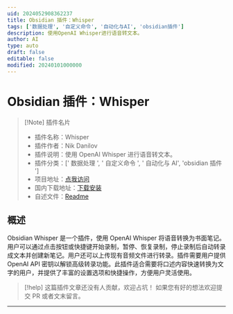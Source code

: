 ```yaml
---
uid: 2024052908362237
title: Obsidian 插件：Whisper
tags: ['数据处理', '自定义命令', '自动化与AI', 'obsidian插件']
description: 使用OpenAI Whisper进行语音转文本。
author: AI
type: auto
draft: false
editable: false
modified: 20240101000000
---
```


# Obsidian 插件：Whisper

> [!Note] 插件名片
> - 插件名称：Whisper
> - 插件作者：Nik Danilov
> - 插件说明：使用 OpenAI Whisper 进行语音转文本。
> - 插件分类：[' 数据处理 ', ' 自定义命令 ', ' 自动化与 AI', 'obsidian 插件 ']
> - 项目地址：[点我访问](https://github.com/nikdanilov/whisper-obsidian-plugin)
> - 国内下载地址：[下载安装](https://pkmer.cn/products/plugin/pluginMarket/?whisper)
> - 自述文件：[Readme](https://ghproxy.net/https://raw.githubusercontent.com/nikdanilov/whisper-obsidian-plugin/main/README.md)

## 概述

Obsidian Whisper 是一个插件，使用 OpenAI Whisper 将语音转换为书面笔记。用户可以通过点击按钮或快捷键开始录制，暂停、恢复录制，停止录制后自动转录成文本并创建新笔记。用户还可以上传现有音频文件进行转录。插件需要用户提供 OpenAI API 密钥以解锁高级转录功能。此插件适合需要将口述内容快速转换为文字的用户，并提供了丰富的设置选项和快捷操作，方便用户灵活使用。

> [!help]
> 这篇插件文章还没有人贡献，欢迎占坑！
> 如果您有好的想法欢迎提交 PR 或者文末留言。

---



